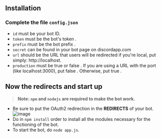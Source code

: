 ## Installation

### Complete the file `config.json`

- `id` must be your bot ID.
- `token` must be the bot's token .
- `prefix` must be the bot prefix .
- `secret` can be found in your bot page on discordapp.com
- `url` should be the URL that users will be redirected if you're local, put simply: http://localhost.
- `production` must be true or false . If you are using a URL with the port (like localhost:3000), put false . Otherwise, put true .

## Now the redirects and start up

> **Note: `npm` and `nodejs` are required to make the bot work.**

- Be sure to put the OAuth2 redirection in the **REDIRECTS** of your bot.
![image](https://cdn.discordapp.com/attachments/761844663304323103/806763462926663680/unknown.png)
- Do in `npm install` order to install all the modules necessary for the functioning of the bot.
- To start the bot, do `node app.js`.
